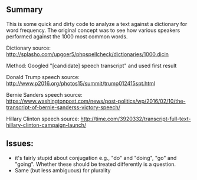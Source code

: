 Summary
-------

This is some quick and dirty code to analyze a text against a dictionary for word frequency.
The original concept was to see how various speakers performed against the 1000 most common words.

Dictionary source:
http://splasho.com/upgoer5/phpspellcheck/dictionaries/1000.dicin

Method: Googled "[candidate] speech transcript" and used first result

Donald Trump speech source:
http://www.p2016.org/photos15/summit/trump012415spt.html

Bernie Sanders speech source:
https://www.washingtonpost.com/news/post-politics/wp/2016/02/10/the-transcript-of-bernie-sanderss-victory-speech/

Hillary Clinton speech source:
http://time.com/3920332/transcript-full-text-hillary-clinton-campaign-launch/

Issues:
------
- it's fairly stupid about conjugation e.g., "do" and "doing", "go" and "going". Whether these should be treated differently is a question.
- Same (but less ambiguous) for plurality
